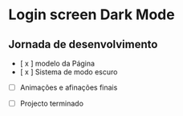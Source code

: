 # Login screen Dark Mode

## Jornada de desenvolvimento
- [ x ] modelo da Página
- [ x ] Sistema de modo  escuro
- [ ] Animações e afinações finais
- [ ] Projecto terminado

